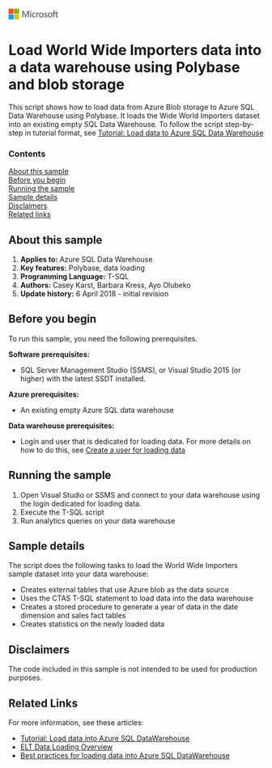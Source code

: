 ![](./media/solutions-microsoft-logo-small.png)
# Load World Wide Importers data into a data warehouse using Polybase and blob storage

This script shows how to load data from Azure Blob storage to Azure SQL Data Warehouse using Polybase. It loads the Wide World Importers dataset into an existing empty SQL Data Warehouse. To follow the script step-by-step in tutorial format, see [Tutorial: Load data to Azure SQL Data Warehouse](https://docs.microsoft.com/azure/sql-data-warehouse/load-data-wideworldimportersdw)

### Contents

[About this sample](#about-this-sample)<br/>
[Before you begin](#before-you-begin)<br/>
[Running the sample](#run-this-sample)<br/>
[Sample details](#sample-details)<br/>
[Disclaimers](#disclaimers)<br/>
[Related links](#related-links)<br/>


<a name=about-this-sample></a>

## About this sample

<!-- Delete the ones that don't apply -->
1. **Applies to:** Azure SQL Data Warehouse
2. **Key features:** Polybase, data loading
3. **Programming Language:** T-SQL
4. **Authors:** Casey Karst, Barbara Kress, Ayo Olubeko
5. **Update history:** 6 April 2018 - initial revision

<a name=before-you-begin></a>

## Before you begin

To run this sample, you need the following prerequisites.

**Software prerequisites:**

* SQL Server Management Studio (SSMS), or Visual Studio 2015 (or higher) with the latest SSDT installed.

**Azure prerequisites:**

* An existing empty Azure SQL data warehouse

**Data warehouse prerequisites:**

* Login and user that is dedicated for loading data. For more details on how to do this, see [Create a user for loading data](https://docs.microsoft.com/azure/sql-data-warehouse/load-data-wideworldimportersdw#create-a-user-for-loading-data)

<a name=run-this-sample></a>

## Running the sample

1. Open Visual Studio or SSMS and connect to your data warehouse using the login dedicated for loading data.
2. Execute the  T-SQL script
3. Run analytics queries on your data warehouse

## Sample details

The script does the following tasks to load the World Wide Importers sample dataset into your data warehouse:

* Creates external tables that use Azure blob as the data source
* Uses the CTAS T-SQL statement to load data into the data warehouse
* Creates a stored procedure to generate a year of data in the date dimension and sales fact tables
* Creates statistics on the newly loaded data

<a name=disclaimers></a>

## Disclaimers
The code included in this sample is not intended to be used for production purposes.

<a name=related-links></a>

## Related Links
<!-- Links to more articles. Remember to delete "en-us" from the link path. -->
For more information, see these articles:
- [Tutorial: Load data into Azure SQL DataWarehouse](https://docs.microsoft.com/azure/sql-data-warehouse/load-data-wideworldimportersdw)
- [ELT Data Loading Overview](https://docs.microsoft.com/azure/sql-data-warehouse/design-elt-data-loading)
- [Best practices for loading data into Azure SQL DataWarehouse](https://docs.microsoft.com/azure/sql-data-warehouse/guidance-for-loading-data)
